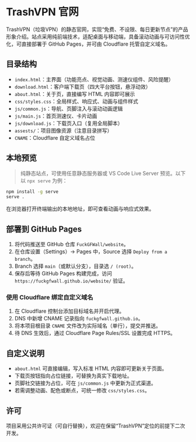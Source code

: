 # TrashVPN 官网

TrashVPN（垃圾VPN）的静态官网，实现“免费、不设限、每日更新节点”的产品形象介绍。站点采用纯前端技术，适配桌面与移动端，具备滚动动画与可访问性优化，可直接部署于 GitHub Pages，并可由 Cloudflare 托管自定义域名。

## 目录结构

- `index.html`：主界面（功能亮点、视觉动画、测速仪组件、风险提醒）
- `download.html`：客户端下载页（四大平台按钮，悬浮动效）
- `about.html`：关于页，直接编写 HTML 内容即可展示
- `css/styles.css`：全局样式、响应式、动画与组件样式
- `js/common.js`：导航、页脚注入与滚动动画逻辑
- `js/main.js`：首页测速仪、卡片动画
- `js/download.js`：下载页入口（复用全局脚本）
- `assests/`：项目图像资源（注意目录拼写）
- `CNAME`：Cloudflare 自定义域名占位

## 本地预览

> 纯静态站点，可使用任意静态服务器或 VS Code Live Server 预览。以下以 `npx serve` 为例：

```bash
npm install -g serve
serve .
```

在浏览器打开终端输出的本地地址，即可查看动画与响应式效果。

## 部署到 GitHub Pages

1. 将代码推送至 GitHub 仓库 `FuckGFWall/website`。
2. 在仓库设置（Settings）→ Pages 中，Source 选择 `Deploy from a branch`。
3. Branch 选择 `main`（或默认分支），目录选 `/ (root)`。
4. 保存后等待 GitHub Pages 构建完成，访问 `https://fuckgfwall.github.io/website/` 验证。

### 使用 Cloudflare 绑定自定义域名

1. 在 Cloudflare 控制台添加目标域名并开启代理。
2. DNS 中新增 CNAME 记录指向 `fuckgfwall.github.io`。
3. 将本项目根目录 `CNAME` 文件改为实际域名（单行），提交并推送。
4. 待 DNS 生效后，通过 Cloudflare Page Rules/SSL 设置完成 HTTPS。

## 自定义说明

- `about.html` 可直接编辑，写入标准 HTML 内容即可更新关于页面。
- 下载页按钮指向占位链接，可替换为真实下载地址。
- 页脚社交链接为占位，可在 `js/common.js` 中更新为正式渠道。
- 若需调整动画、配色或断点，可统一修改 `css/styles.css`。

## 许可

项目采用公共许可证（可自行替换），欢迎在保留“TrashVPN”定位的前提下二次开发。
